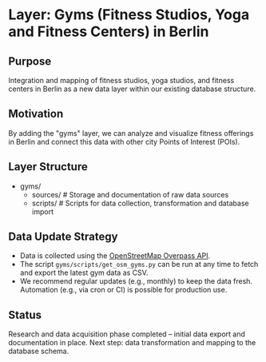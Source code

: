 # Layer: Gyms (Fitness Studios, Yoga and Fitness Centers) in Berlin

## Purpose
Integration and mapping of fitness studios, yoga studios, and fitness centers in Berlin as a new data layer within our existing database structure.

## Motivation
By adding the "gyms" layer, we can analyze and visualize fitness offerings in Berlin and connect this data with other city Points of Interest (POIs).

## Layer Structure
- gyms/
  - sources/      # Storage and documentation of raw data sources
  - scripts/      # Scripts for data collection, transformation and database import

## Data Update Strategy
- Data is collected using the [OpenStreetMap Overpass API](https://overpass-api.de/api/interpreter).
- The script `gyms/scripts/get_osm_gyms.py` can be run at any time to fetch and export the latest gym data as CSV.
- We recommend regular updates (e.g., monthly) to keep the data fresh. Automation (e.g., via cron or CI) is possible for production use.

## Status
Research and data acquisition phase completed – initial data export and documentation in place.
Next step: data transformation and mapping to the database schema.
